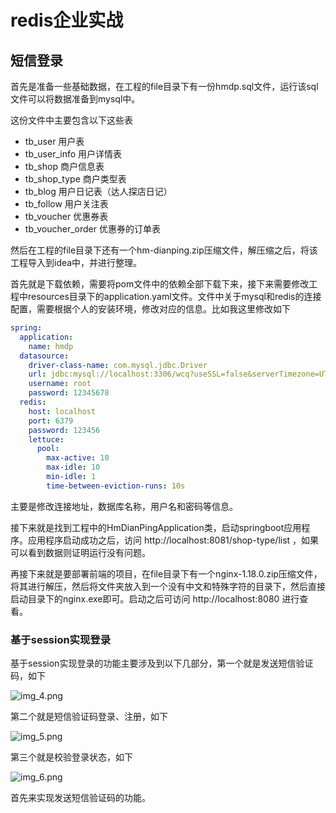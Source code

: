 # redis企业实战

## 短信登录

首先是准备一些基础数据，在工程的file目录下有一份hmdp.sql文件，运行该sql文件可以将数据准备到mysql中。

这份文件中主要包含以下这些表

* tb_user 用户表
* tb_user_info 用户详情表
* tb_shop 商户信息表
* tb_shop_type 商户类型表
* tb_blog 用户日记表（达人探店日记）
* tb_follow 用户关注表
* tb_voucher 优惠券表
* tb_voucher_order 优惠券的订单表

然后在工程的file目录下还有一个hm-dianping.zip压缩文件，解压缩之后，将该工程导入到idea中，并进行整理。

首先就是下载依赖，需要将pom文件中的依赖全部下载下来，接下来需要修改工程中resources目录下的application.yaml文件。文件中关于mysql和redis的连接配置，需要根据个人的安装环境，修改对应的信息。比如我这里修改如下

```yaml
spring:
  application:
    name: hmdp
  datasource:
    driver-class-name: com.mysql.jdbc.Driver
    url: jdbc:mysql://localhost:3306/wcq?useSSL=false&serverTimezone=UTC
    username: root
    password: 12345678
  redis:
    host: localhost
    port: 6379
    password: 123456
    lettuce:
      pool:
        max-active: 10
        max-idle: 10
        min-idle: 1
        time-between-eviction-runs: 10s
```

主要是修改连接地址，数据库名称，用户名和密码等信息。

接下来就是找到工程中的HmDianPingApplication类，启动springboot应用程序。应用程序启动成功之后，访问 http://localhost:8081/shop-type/list ，如果可以看到数据则证明运行没有问题。

再接下来就是要部署前端的项目，在file目录下有一个nginx-1.18.0.zip压缩文件，将其进行解压，然后将文件夹放入到一个没有中文和特殊字符的目录下，然后直接启动目录下的nginx.exe即可。启动之后可访问 http://localhost:8080 进行查看。

### 基于session实现登录

基于session实现登录的功能主要涉及到以下几部分，第一个就是发送短信验证码，如下

![img_4.png](img/img_4.png)

第二个就是短信验证码登录、注册，如下

![img_5.png](img/img_5.png)

第三个就是校验登录状态，如下

![img_6.png](img/img_6.png)

首先来实现发送短信验证码的功能。